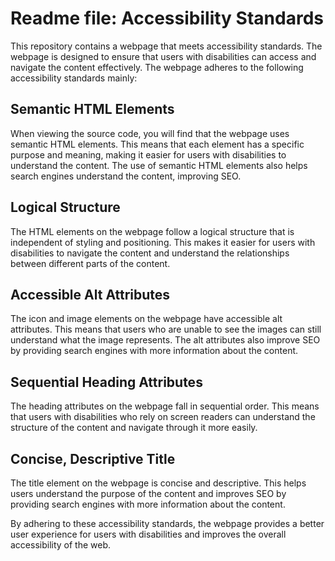 # Readme file: Accessibility Standards
This repository contains a webpage that meets accessibility standards. The webpage is designed to ensure that users with disabilities can access and navigate the content effectively. The webpage adheres to the following accessibility standards mainly:

## Semantic HTML Elements
When viewing the source code, you will find that the webpage uses semantic HTML elements. This means that each element has a specific purpose and meaning, making it easier for users with disabilities to understand the content. The use of semantic HTML elements also helps search engines understand the content, improving SEO.

## Logical Structure
The HTML elements on the webpage follow a logical structure that is independent of styling and positioning. This makes it easier for users with disabilities to navigate the content and understand the relationships between different parts of the content.

## Accessible Alt Attributes
The icon and image elements on the webpage have accessible alt attributes. This means that users who are unable to see the images can still understand what the image represents. The alt attributes also improve SEO by providing search engines with more information about the content.

## Sequential Heading Attributes
The heading attributes on the webpage fall in sequential order. This means that users with disabilities who rely on screen readers can understand the structure of the content and navigate through it more easily.

## Concise, Descriptive Title
The title element on the webpage is concise and descriptive. This helps users understand the purpose of the content and improves SEO by providing search engines with more information about the content.

By adhering to these accessibility standards, the webpage provides a better user experience for users with disabilities and improves the overall accessibility of the web.
